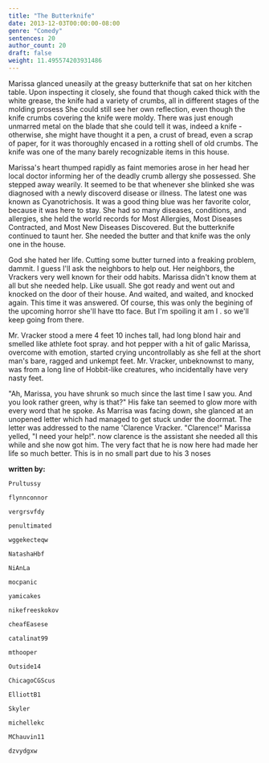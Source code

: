 ```yaml
---
title: "The Butterknife"
date: 2013-12-03T00:00:00-08:00
genre: "Comedy"
sentences: 20
author_count: 20
draft: false
weight: 11.495574203931486
---
```



Marissa glanced uneasily at the greasy butterknife that sat on her kitchen table.
Upon inspecting it closely, she found that though caked thick with the white grease, the knife had a variety of crumbs, all in different stages of the molding prosess
She could still see her own reflection, even though the knife crumbs covering the knife were moldy.
There was just enough unmarred metal on the blade that she could tell it was, indeed a knife - otherwise, she might have thought it a pen, a crust of bread, even a scrap of paper, for it was thoroughly encased in a rotting shell of old crumbs.
The knife was one of the many barely recognizable items in this house.

Marissa's heart thumped rapidly as faint memories arose in her head her local doctor informing her of the deadly crumb allergy she possessed.
She stepped away wearily. It seemed to be that whenever she blinked she was diagnosed with a newly discoverd disease or illness.
The latest one was known as Cyanotrichosis.
It was a good thing blue was her favorite color, because it was here to stay.
She had so many diseases, conditions, and allergies, she held the world records for Most Allergies, Most Diseases Contracted, and Most New Diseases Discovered.
But the butterknife continued to taunt her. She needed the butter and that knife was the only one in the house.

God she hated her life. Cutting some butter turned into a freaking problem, dammit. I guess I'll ask the neighbors to help out. Her neighbors, the Vrackers very well known for their odd habits. Marissa didn't know them at all but she needed help. Like usuall. She got ready and went out and knocked on the door of their house. And waited, and waited, and knocked again. This time it was answered. Of course, this was only the begining of the upcoming horror she'll have tto face. But I'm spoiling it am I . so we'll keep going from there.

Mr. Vracker
stood a mere 4 feet 10 inches tall, had long blond hair and smelled like athlete foot spray.
and hot pepper with a hit of  galic
Marissa, overcome with emotion, started crying uncontrollably as she fell at the short man's bare, ragged and unkempt feet.
Mr. Vracker, unbeknownst to many, was from a long line of Hobbit-like creatures, who incidentally have very nasty feet.

&quot;Ah, Marissa, you have shrunk so much since the last time I saw you. And you look rather green, why is that?&quot; His fake tan seemed to glow more with every word that he spoke.
As Marrisa was facing down, she glanced at an unopened letter which had managed to get stuck under the doormat. The letter was addressed to the name 'Clarence Vracker. &quot;Clarence!&quot; Marissa yelled, &quot;I need your help!&quot;.
now clarence is the assistant she needed all this while and she now got him. The very fact that he is now here had made her life so much better. This is in no small part due to his 3 noses

**written by:**

`Prultussy`

`flynnconnor`

`vergrsvfdy`

`penultimated`

`wggekecteqw`

`NatashaHbf`

`NiAnLa`

`mocpanic`

`yamicakes`

`nikefreeskokov`

`cheafEasese`

`catalinat99`

`mthooper`

`Outside14`

`ChicagoCGScus`

`ElliottB1`

`Skyler`

`michellekc`

`MChauvin11`

`dzvydgxw`

